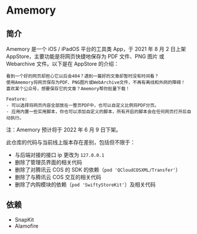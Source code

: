 # Amemory

## 简介

Amemory 是一个 iOS / iPadOS 平台的工具类 App，于 2021 年 8 月 2 日上架 AppStore，主要功能是将网页快捷地保存为 PDF 文件、PNG 图片 或 Webarchive 文件。以下是在 AppStore 的介绍：

```
看到一个好的网页却担心它以后会404？遇到一篇好的文章却暂时没有时间看？
使用Amemory将网页保存为PDF、PNG图片或WebArchive文件，不再有离线和外网的障碍！
喜欢某个公众号，想要保存它的文章？Amemory帮你批量下载！

Feature:
- 可以选择将网页内容全部放在一整页PDF中，也可以自定义比例将PDF分页。
- 应用内置一些实用脚本，你也可以添加自定义的脚本，所有开启的脚本会在任何网页打开后自动执行。
```

注：Amemory 预计将于 2022 年 6 月 9 日下架。



此仓库的代码与当前线上版本存在差别，包括但不限于：

- 与后端对接的接口 ip 更改为 `127.0.0.1`
- 删除了管理员界面的相关代码
- 删除了对腾讯云 COS 的 SDK 的依赖（`pod 'QCloudCOSXML/Transfer'`）
- 删除了与腾讯云 COS 交互的相关代码
- 删除了内购模块的依赖（`pod 'SwiftyStoreKit'`）及相关代码



## 依赖

- SnapKit
- Alamofire

